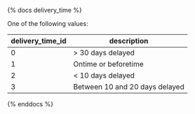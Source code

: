 {% docs delivery_time %}

One of the following values: 

| delivery_time_id  | description                       |
|-------------------|-----------------------------------|
| 0                 | > 30 days delayed                 |
| 1                 | Ontime or beforetime              |
| 2                 | < 10 days delayed                 |
| 3                 | Between 10 and 20 days delayed    |

{% enddocs %}
